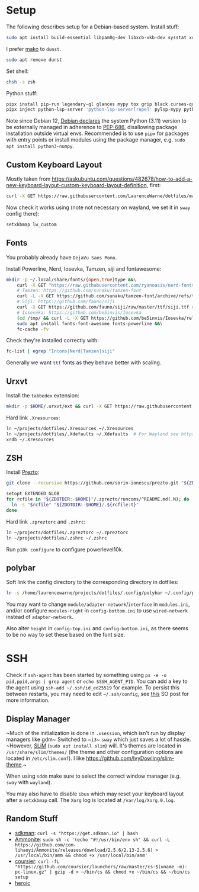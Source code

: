 # Setup

The following describes setup for a Debian-based system.  Install stuff:

```bash
sudo apt install build-essential libpam0g-dev libxcb-xkb-dev sysstat xdotool logrotate rxvt-unicode bat pypy3 zsh htop sagemath network-manager vlc cowsay sddm inxi pavucontrol pipx python3-numpy python3-ipython gnome-screenshot lm-sensors jq radeontop sway waybar slurp grim wlsunset wdisplays mako-notifier fonts-symbola
```

I prefer [mako](https://github.com/emersion/mako) to `dunst`.
```bash
sudo apt remove dunst
```

Set shell:

```bash
chsh -s zsh
```

Python stuff:

```bash
pipx install pip-run legendary-gl glances mypy tox grip black curses-questions nox protontricks awsume litecli sacad streamlink pulsemixer python-lsp-server ruff dtbell
pipx inject python-lsp-server 'python-lsp-server[rope]' pylsp-mypy python-lsp-ruff
```

Note since Debian 12, [Debian declares](https://salsa.debian.org/python-team/packages/python-pip/-/blob/master/debian/NEWS) the system Python (3.11) version to be externally managed in adherence to [PEP-686](https://peps.python.org/pep-0668/), disallowing package installation outside virtual envs.  Recommended is to use `pipx` for packages with entry points or install modules using the package manager, e.g. `sudo apt install python3-numpy`.

## Custom Keyboard Layout

Mostly taken from https://askubuntu.com/questions/482678/how-to-add-a-new-keyboard-layout-custom-keyboard-layout-definition, first:

```bash
curl -X GET https://raw.githubusercontent.com/LaurenceWarne/dotfiles/master/lw_custom | sudo tee /usr/share/X11/xkb/symbols/lw_custom  # sudo curl wouldn't work here since redirection is not part of the execution, tee is a common workaround
```

Now check it works using (note not necessary on wayland, we set it in `sway` config there):

```bash
setxkbmap lw_custom
```

## Fonts

You probably already have `DejaVu Sans Mono`.

Install Powerline, Nerd, Iosevka, Tamzen, siji and fontawesome:

```bash
mkdir -p ~/.local/share/fonts/{open,true}type &&\
	curl -X GET "https://raw.githubusercontent.com/ryanoasis/nerd-fonts/master/patched-fonts/Hack/Regular/complete/Hack%20Regular%20Nerd%20Font%20Complete.ttf" >| ~/.local/share/fonts/truetype/Hack\ Regular\ Nerd\ Font\ Complete.ttf &&\
	# Tamzen: https://github.com/sunaku/tamzen-font
	curl -L -X GET https://github.com/sunaku/tamzen-font/archive/refs/tags/Tamzen-1.11.6.tar.gz | tar --gzip -xv -C ~/.local/share/fonts/ &&\
	# Siji: https://github.com/fauno/siji
	curl -X GET https://github.com/fauno/siji/raw/master/ttf/siji.ttf > ~/.local/share/fonts/siji.ttf &&\
	# Ioseveka: https://github.com/be5invis/Iosevka
	(cd /tmp/ && curl -L -X GET https://github.com/be5invis/Iosevka/releases/download/v17.0.4/ttf-iosevka-17.0.4.zip >| ttf-iosevka-17.0.4.zip && unzip ttf-iosevka-17.0.4.zip && mv -fv iosevka*.ttf ~/.local/share/fonts/truetype) &&\
	sudo apt install fonts-font-awesome fonts-powerline &&\
	fc-cache -fv
```

Check they're installed correctly with:

```bash
fc-list | egrep "Incons|Nerd|Tamzen|siji"
```

Generally we want `ttf` fonts as they behave better with scaling.

## Urxvt

Install the `tabbedex` extension:

```bash
mkdir -p $HOME/.urxvt/ext && curl -X GET https://raw.githubusercontent.com/mina86/urxvt-tabbedex/master/tabbedex > $HOME/.urxvt/ext/tabbedex
```

Hard link `.Xresources`:

```bash
ln ~/projects/dotfiles/.Xresources ~/.Xresources
ln ~/projects/dotfiles/.Xdefaults ~/.Xdefaults  # For Wayland see https://wiki.archlinux.org/title/Sway#Xresources
xrdb ~/.Xresources
```

## ZSH

Install [Prezto](https://github.com/sorin-ionescu/prezto):

```bash
git clone --recursive https://github.com/sorin-ionescu/prezto.git "${ZDOTDIR:-$HOME}/.zprezto"
```

```bash
setopt EXTENDED_GLOB
for rcfile in "${ZDOTDIR:-$HOME}"/.zprezto/runcoms/^README.md(.N); do
  ln -s "$rcfile" "${ZDOTDIR:-$HOME}/.${rcfile:t}"
done
```

Hard link `.zpreztorc` and `.zshrc`:

```bash
ln ~/projects/dotfiles/.zpreztorc ~/.zpreztorc
ln ~/projects/dotfiles/.zshrc ~/.zshrc
```

Run `p10k configure` to configure powerlevel10k.

## polybar

Soft link the config directory to the corresponding directory in dotfiles:

```bash
ln -s /home/laurencewarne/projects/dotfiles/.config/polybar ~/.config/polybar
```

You may want to change `module/adapter-network`/`interface` in `modules.ini`, and/or configure `modules-right` in `config-bottom.ini` to use `wired-network` instead of `adapter-network`.

Also alter `height` in `config-top.ini` and `config-bottom.ini`, as there seems to be no way to set these based on the font size.

# SSH

Check if `ssh-agent` has been started by something using `ps -e -o pid,ppid,args | grep agent` or `echo $SSH_AGENT_PID`.  You can add a key to the agent using `ssh-add ~/.ssh/id_ed25519` for example.  To persist this between restarts, you may need to edit `~/.ssh/config`, see [this](https://stackoverflow.com/a/41145954/10930142) SO post for more information.

## Display Manager

~Much of the initialization is done in `.xsession`, which isn't run by display managers like gdm~ Switched to ~`i3`~ `sway` which just saves a lot of hassle.  ~However, [SLiM](https://wiki.archlinux.org/title/SLiM) (`sudo apt install slim`) will.  It's themes are located in `/usr/share/slim/themes/` (the theme and other configuration options are located in `/etc/slim.conf`).  I like https://github.com/IvyDowling/slim-theme.~

When using `sddm` make sure to select the correct window manager (e.g. `sway` with `wayland`).

You may also have to disable `ibus` which may reset your keyboard layout after a `setxkbmap` call.  The `Xorg` log is located at `/var/log/Xorg.0.log`.

## Random Stuff

- [sdkman](https://sdkman.io/): `curl -s "https://get.sdkman.io" | bash`
- [Ammonite](http://ammonite.io/#InstallationonLinux): `sudo sh -c '(echo "#!/usr/bin/env sh" && curl -L https://github.com/com-lihaoyi/Ammonite/releases/download/2.5.6/2.13-2.5.6) > /usr/local/bin/amm && chmod +x /usr/local/bin/amm'`
- [coursier](https://get-coursier.io/docs/cli-installation): `curl -fL "https://github.com/coursier/launchers/raw/master/cs-$(uname -m)-pc-linux.gz" | gzip -d > ~/bin/cs && chmod +x ~/bin/cs && ~/bin/cs setup`
- [heroic](https://github.com/Heroic-Games-Launcher/HeroicGamesLauncher/releases/latest)
